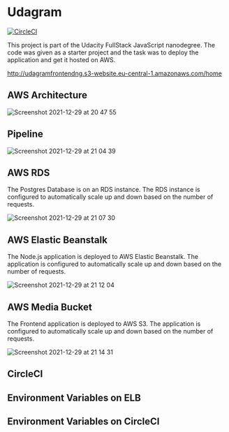 # Udagram

[![CircleCI](https://circleci.com/gh/ngozi-ekekwe/udagram/tree/main.svg?style=svg)](https://circleci.com/gh/ngozi-ekekwe/udagram/tree/main)


This project is part of the Udacity FullStack JavaScript nanodegree. The code was given as a starter project and the task was to deploy the application and get it hosted on AWS.

http://udagramfrontendng.s3-website.eu-central-1.amazonaws.com/home


## AWS Architecture

![Screenshot 2021-12-29 at 20 47 55](https://user-images.githubusercontent.com/11598255/147698283-e1ff7732-611f-445b-bb99-54099950504a.png)


## Pipeline

![Screenshot 2021-12-29 at 21 04 39](https://user-images.githubusercontent.com/11598255/147699415-77182c77-fbd4-420e-832f-3b82ffa33224.png)




## AWS RDS 

The Postgres Database is on an RDS instance. The RDS instance is configured to automatically scale up and down based on the number of requests.

![Screenshot 2021-12-29 at 21 07 30](https://user-images.githubusercontent.com/11598255/147699732-cdc643b5-b8b0-4ec9-a257-47a522991688.png)



## AWS Elastic Beanstalk

The Node.js application is deployed to AWS Elastic Beanstalk. The application is configured to automatically scale up and down based on the number of requests.

![Screenshot 2021-12-29 at 21 12 04](https://user-images.githubusercontent.com/11598255/147699865-33f71ecc-553f-4b37-8d30-8e2a7aea0da1.png)



## AWS Media Bucket

The Frontend application is deployed to AWS S3. The application is configured to automatically scale up and down based on the number of requests.

![Screenshot 2021-12-29 at 21 14 31](https://user-images.githubusercontent.com/11598255/147699983-bd6ff5b5-96bc-4dac-9e86-3dbb3ce948ef.png)



## CircleCI 



## Environment Variables on ELB


## Environment Variables on CircleCI





